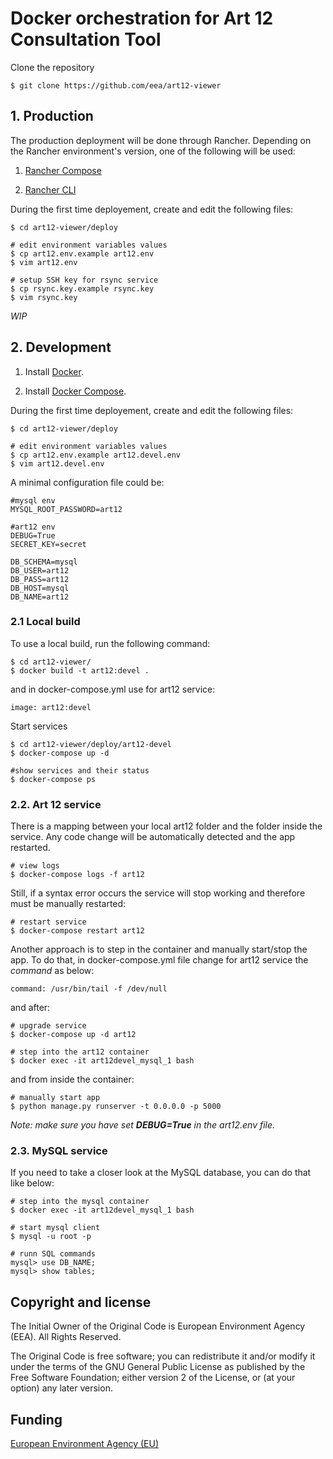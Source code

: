 # Docker orchestration for Art 12 Consultation Tool

Clone the repository

    $ git clone https://github.com/eea/art12-viewer

## 1. Production

The production deployment will be done through Rancher. Depending on the
Rancher environment's version, one of the following will be used:

1. [Rancher Compose](https://docs.rancher.com/rancher/v1.4/en/cattle/rancher-compose/)

2. [Rancher CLI](https://docs.rancher.com/rancher/v1.2/en/cli/)

During the first time deployement, create and edit the following files:

    $ cd art12-viewer/deploy

    # edit environment variables values
    $ cp art12.env.example art12.env
    $ vim art12.env

    # setup SSH key for rsync service
    $ cp rsync.key.example rsync.key
    $ vim rsync.key

_WIP_

## 2. Development

1. Install [Docker](https://www.docker.com/).

2. Install [Docker Compose](https://docs.docker.com/compose/).

During the first time deployement, create and edit the following files:

    $ cd art12-viewer/deploy

    # edit environment variables values
    $ cp art12.env.example art12.devel.env
    $ vim art12.devel.env

A minimal configuration file could be:

    #mysql env
    MYSQL_ROOT_PASSWORD=art12

    #art12 env
    DEBUG=True
    SECRET_KEY=secret

    DB_SCHEMA=mysql
    DB_USER=art12
    DB_PASS=art12
    DB_HOST=mysql
    DB_NAME=art12

### 2.1 Local build

To use a local build, run the following command:

    $ cd art12-viewer/
    $ docker build -t art12:devel .

and in docker-compose.yml use for art12 service:

    image: art12:devel

Start services

    $ cd art12-viewer/deploy/art12-devel
    $ docker-compose up -d

    #show services and their status
    $ docker-compose ps

### 2.2. Art 12 service

There is a mapping between your local art12 folder and the folder inside the service.
Any code change will be automatically detected and the app restarted.

    # view logs
    $ docker-compose logs -f art12

Still, if a syntax error occurs the service will stop working and therefore must be
manually restarted:

    # restart service
    $ docker-compose restart art12

Another approach is to step in the container and manually start/stop the app.
To do that, in docker-compose.yml file change for art12 service the _command_ as below:

    command: /usr/bin/tail -f /dev/null

and after:

    # upgrade service
    $ docker-compose up -d art12

    # step into the art12 container
    $ docker exec -it art12devel_mysql_1 bash

and from inside the container:

    # manually start app
    $ python manage.py runserver -t 0.0.0.0 -p 5000

_Note: make sure you have set **DEBUG=True** in the art12.env file._

### 2.3. MySQL service

If you need to take a closer look at the MySQL database, you can do that like below:

    # step into the mysql container
    $ docker exec -it art12devel_mysql_1 bash

    # start mysql client
    $ mysql -u root -p

    # runn SQL commands
    mysql> use DB_NAME;
    mysql> show tables;

## Copyright and license

The Initial Owner of the Original Code is European Environment Agency (EEA).
All Rights Reserved.

The Original Code is free software;
you can redistribute it and/or modify it under the terms of the GNU
General Public License as published by the Free Software Foundation;
either version 2 of the License, or (at your option) any later
version.

## Funding

[European Environment Agency (EU)](http://eea.europa.eu)

